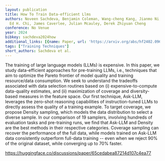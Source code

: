 ```yaml
---
layout: publication
title: How To Train Data-efficient Llms
authors: Noveen Sachdeva, Benjamin Coleman, Wang-cheng Kang, Jianmo Ni, Lichan Hong,
  Ed H. Chi, James Caverlee, Julian Mcauley, Derek Zhiyuan Cheng
conference: No Venue
year: 2024
bibkey: sachdeva2024how
additional_links: [{name: Paper, url: 'https://arxiv.org/abs/hf2402.09668'}]
tags: ["Training Techniques"]
short_authors: Sachdeva et al.
---
```

The training of large language models (LLMs) is expensive. In this paper, we study data-efficient approaches for pre-training LLMs, i.e., techniques that aim to optimize the Pareto frontier of model quality and training resource/data consumption. We seek to understand the tradeoffs associated with data selection routines based on (i) expensive-to-compute data-quality estimates, and (ii) maximization of coverage and diversity-based measures in the feature space. Our first technique, Ask-LLM, leverages the zero-shot reasoning capabilities of instruction-tuned LLMs to directly assess the quality of a training example. To target coverage, we propose Density sampling, which models the data distribution to select a diverse sample. In our comparison of 19 samplers, involving hundreds of evaluation tasks and pre-training runs, we find that Ask-LLM and Density are the best methods in their respective categories. Coverage sampling can recover the performance of the full data, while models trained on Ask-LLM data consistently outperform full-data training -- even when we reject 90% of the original dataset, while converging up to 70% faster.

https://huggingface.co/discussions/paper/65cedabea87214d107c4ea77